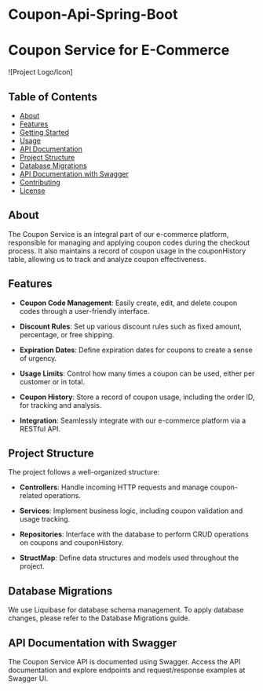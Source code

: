 # Coupon-Api-Spring-Boot
# Coupon Service for E-Commerce

![Project Logo/Icon]

## Table of Contents

- [About](#about)
- [Features](#features)
- [Getting Started](#getting-started)
- [Usage](#usage)
- [API Documentation](#api-documentation)
- [Project Structure](#project-structure)
- [Database Migrations](#database-migrations)
- [API Documentation with Swagger](#api-documentation-with-swagger)
- [Contributing](#contributing)
- [License](#license)

## About

The Coupon Service is an integral part of our e-commerce platform, responsible for managing and applying coupon codes during the checkout process. It also maintains a record of coupon usage in the couponHistory table, allowing us to track and analyze coupon effectiveness.

## Features

- **Coupon Code Management**: Easily create, edit, and delete coupon codes through a user-friendly interface.

- **Discount Rules**: Set up various discount rules such as fixed amount, percentage, or free shipping.

- **Expiration Dates**: Define expiration dates for coupons to create a sense of urgency.

- **Usage Limits**: Control how many times a coupon can be used, either per customer or in total.

- **Coupon History**: Store a record of coupon usage, including the order ID, for tracking and analysis.

- **Integration**: Seamlessly integrate with our e-commerce platform via a RESTful API.

## Project Structure

The project follows a well-organized structure:

- **Controllers**: Handle incoming HTTP requests and manage coupon-related operations.

- **Services**: Implement business logic, including coupon validation and usage tracking.

- **Repositories**: Interface with the database to perform CRUD operations on coupons and couponHistory.

- **StructMap**: Define data structures and models used throughout the project.

## Database Migrations

We use Liquibase for database schema management. To apply database changes, please refer to the Database Migrations guide.

## API Documentation with Swagger

The Coupon Service API is documented using Swagger. Access the API documentation and explore endpoints and request/response examples at Swagger UI.

